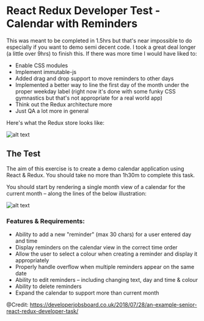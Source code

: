 # React Redux Developer Test - Calendar with Reminders

This was meant to be completed in 1.5hrs but that's near impossible to do especially if you want to demo semi decent code. I took a great deal longer (a little over 9hrs) to finish this. If there was more time I would have liked to:

- Enable CSS modules
- Implement immutable-js
- Added drag and drop support to move reminders to other days
- Implemented a better way to line the first day of the month under the proper weekday label (right now it's done with some funky CSS gymnastics but that's not appropriate for a real world app)
- Think out the Redux architecture more
- Just QA a lot more in general

Here's what the Redux store looks like:

![alt text](https://i.imgur.com/K39bv9h.png)

## The Test

The aim of this exercise is to create a demo calendar application using React & Redux. You should take no more than 1h30m to complete this task.

You should start by rendering a single month view of a calendar for the current month – along the lines of the below illustration:

![alt text](https://i.imgur.com/PaodzTj.png)

### Features & Requirements:

- Ability to add a new "reminder" (max 30 chars) for a user entered day and time
- Display reminders on the calendar view in the correct time order
- Allow the user to select a colour when creating a reminder and display it appropriately
- Properly handle overflow when multiple reminders appear on the same date
- Ability to edit reminders – including changing text, day and time & colour
- Ability to delete reminders
- Expand the calendar to support more than current month

@Credit: https://developerjobsboard.co.uk/2018/07/28/an-example-senior-react-redux-developer-task/
